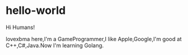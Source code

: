 # hello-world
Hi Humans!

lovexbma here,I'm a GameProgrammer,I like Apple,Google,I'm good at C++,C#,Java.Now I'm learning Golang.
